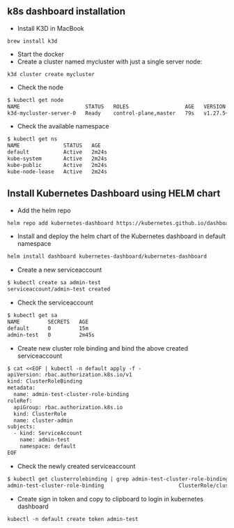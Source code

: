 ## k8s dashboard installation

- Install K3D in MacBook
```
brew install k3d
```
- Start the docker
- Create a cluster named mycluster with just a single server node:
```
k3d cluster create mycluster
```
- Check the node
```dtd
$ kubectl get node                                                                                                                  
NAME                     STATUS   ROLES                  AGE   VERSION
k3d-mycluster-server-0   Ready    control-plane,master   79s   v1.27.5+k3s1

```
- Check the available namespace
```dtd
$ kubectl get ns      
NAME              STATUS   AGE
default           Active   2m24s
kube-system       Active   2m24s
kube-public       Active   2m24s
kube-node-lease   Active   2m24s

```

## Install Kubernetes Dashboard using HELM chart
- Add the helm repo
```dtd
helm repo add kubernetes-dashboard https://kubernetes.github.io/dashboard
```
- Install and deploy the helm chart of the Kubernetes dashboard in default namespace
```dtd
helm install dashboard kubernetes-dashboard/kubernetes-dashboard
```

- Create a new serviceaccount
```dtd
$ kubectl create sa admin-test              
serviceaccount/admin-test created

```
- Check the serviceaccount
```dtd
$ kubectl get sa              
NAME         SECRETS   AGE
default      0         15m
admin-test   0         2m45s
```
- Create new cluster role binding and bind the above created serviceaccount
```dtd
$ cat <<EOF | kubectl -n default apply -f -
apiVersion: rbac.authorization.k8s.io/v1
kind: ClusterRoleBinding
metadata:
  name: admin-test-cluster-role-binding
roleRef:
  apiGroup: rbac.authorization.k8s.io
  kind: ClusterRole
  name: cluster-admin
subjects:
  - kind: ServiceAccount
    name: admin-test
    namespace: default
EOF
```
- Check the newly created serviceaccount
```dtd
$ kubectl get clusterrolebinding | grep admin-test-cluster-role-binding                    
admin-test-cluster-role-binding                        ClusterRole/cluster-admin                                          3m54s

```
- Create sign in token and copy to clipboard to login in kubernetes dashboard
```dtd
kubectl -n default create token admin-test
```


